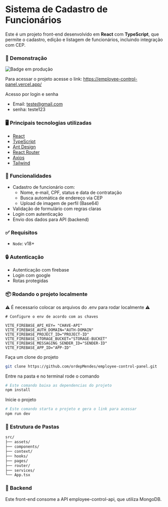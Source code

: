 # Sistema de Cadastro de Funcionários

Este é um projeto front-end desenvolvido em **React** com **TypeScript**, que permite o cadastro, edição e listagem de funcionários, incluindo integração com CEP.

### 🚀 Demonstração

![Badge em produção](http://img.shields.io/static/v1?label=STATUS&message=EM%20PRODUCAO&color=GREEN&style=for-the-badge)

Para acessar o projeto acesse o link: <a href="https://employee-control-panel.vercel.app/">https://employee-control-panel.vercel.app/</a>

Acesso por login e senha

- Email: teste@gmail.com
- senha: teste123

### 🖥️ Principais tecnologias utilizadas

- [React](https://reactjs.org/)
- [TypeScript](https://www.typescriptlang.org/)
- [Ant Design](https://ant.design/)
- [React Router](https://reactrouter.com/)
- [Axios](https://axios-http.com/)
- [Tailwind](https://tailwindcss.com/)

### 🔨 Funcionalidades

- Cadastro de funcionário com:
  - Nome, e-mail, CPF, status e data de contratação
  - Busca automática de endereço via CEP
  - Upload de imagem de perfil (Base64)
- Validação de formulário com regras claras
- Login com autenticação
- Envio dos dados para API (backend)

### ✅ Requisitos

- `Node`: v18+

### 🔒 Autenticação
- Autenticação com firebase
- Login com google
- Rotas protegidas

### 📦 Rodando o projeto localmente

⚠️ É necessario colocar os arquivos do .env para rodar localmente ⚠️
```env
# Configure o env de acordo com as chaves

VITE_FIREBASE_API_KEY= "CHAVE-API"
VITE_FIREBASE_AUTH_DOMAIN="AUTH-DOMAIN"
VITE_FIREBASE_PROJECT_ID="PROJECT-ID"
VITE_FIREBASE_STORAGE_BUCKET="STORAGE-BUCKET"
VITE_FIREBASE_MESSAGING_SENDER_ID="SENDER-ID"
VITE_FIREBASE_APP_ID="APP-ID"
```

Faça um clone do projeto
```bash
git clone https://github.com/ordepMendes/employee-control-panel.git
```

Entre na pasta e no terminal rode o comando
```bash
# Este comando baixa as dependencias do projeto
npm install
```
Inicie o projeto
```bash
# Este comando starta o projeto e gera o link para acessar
npm run dev
```

### 📂 Estrutura de Pastas

```bash
src/
├── assets/
├── components/
├── context/
├── hooks/
├── pages/
├── router/
├── services/
└── App.tsx
```

### 🔗 Backend
Este front-end consome a API employee-control-api, que utiliza MongoDB.
